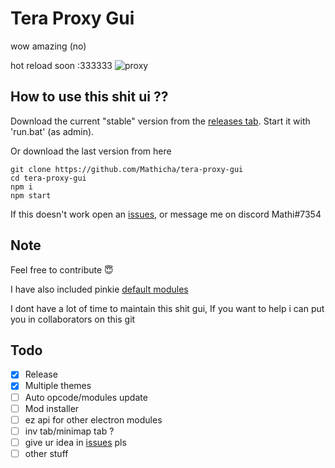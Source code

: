 # Tera Proxy Gui
wow amazing (no)

hot reload soon :333333
![proxy](https://i.imgur.com/q6GDvw1.png)

## How to use this shit ui ??
Download the current "stable" version from the [releases tab](https://github.com/Mathicha/tera-proxy-gui/releases).
Start it with 'run.bat' (as admin).

Or download the last version from here
```
git clone https://github.com/Mathicha/tera-proxy-gui
cd tera-proxy-gui
npm i
npm start
```

If this doesn't work open an [issues](https://github.com/Mathicha/tera-proxy-gui/issues/new), or message me on discord Mathi#7354

## Note
Feel free to contribute 😇

I have also included pinkie [default modules](https://github.com/pinkipi/tera-proxy/tree/master/bin/node_modules)

I dont have a lot of time to maintain this shit gui, If you want to help i can put you in collaborators on this git

## Todo
- [x] Release
- [x] Multiple themes
- [ ] Auto opcode/modules update
- [ ] Mod installer
- [ ] ez api for other electron modules
- [ ] inv tab/minimap tab ?
- [ ] give ur idea in [issues](https://github.com/Mathicha/tera-proxy-gui/issues) pls
- [ ] other stuff
